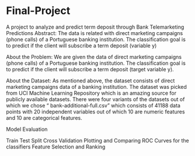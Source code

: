 # Final-Project
A project to analyze and predict term deposit through Bank Telemarketing Predictions
Abstract:
The data is related with direct marketing campaigns (phone calls) of a Portuguese banking institution. The classification goal is to predict if the client will subscribe a term deposit (variable y)

About the Problem:
We are given the data of direct marketing campaigns (phone calls) of a Portuguese banking institution. The classification goal is to predict if the client will subscribe a term deposit (target variable y). 

About the Dataset:
As mentioned above, the dataset consists of direct marketing campaigns data of a banking institution. The dataset was picked from UCI Machine Learning Repository which is an amazing source for publicly available datasets. There were four variants of the datasets out of which we chose “ bank-additional-full.csv” which consists of 41188 data points with 20 independent variables out of which 10 are numeric features and 10 are categorical features.


Model Evaluation

Train Test Split
Cross Validation
Plotting and Comparing ROC Curves for the classifiers
Feature Selection and Ranking
